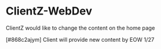 # ClientZ-WebDev
ClientZ would like to change the content on the home page

[#868c2ajym] Client will provide new content by EOW 1/27
